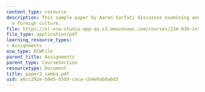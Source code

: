 ```yaml
---
content_type: resource
description: This sample paper by Aaron Sarfati discusses examining and researching
  a foreign culture.
file: https://ol-ocw-studio-app-qa.s3.amazonaws.com/courses/21m-030-introduction-to-world-music-fall-2006/a6cc292eb0e555d9cacacb4e0ab0a0d3_paper2_samba.pdf
file_type: application/pdf
learning_resource_types:
- Assignments
ocw_type: OCWFile
parent_title: Assignments
parent_type: CourseSection
resourcetype: Document
title: paper2_samba.pdf
uid: a6cc292e-b0e5-55d9-caca-cb4e0ab0a0d3
---
```

